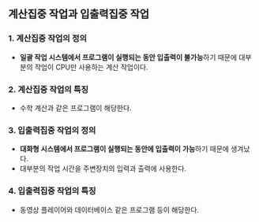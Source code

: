 ## 계산집중 작업과 입출력집중 작업

### 1. 계산집중 작업의 정의

- **일괄 작업 시스템에서 프로그램이 실행되는 동안 입출력이 불가능**하기 때문에 대부분의 작업이 CPU만 사용하는 계산 작업이다.

### 2. 계산집중 작업의 특징

- 수학 계산과 같은 프로그램이 해당한다.

### 3. 입출력집중 작업의 정의

- **대화형 시스템에서 프로그램이 실행되는 동안에 입출력이 가능**하기 때문에 생겨났다.
- 대부분의 작업 시간을 주변장치의 입력과 출력에 사용한다.

### 4. 입출력집중 작업의 특징

- 동영상 플레이어와 데이터베이스 같은 프로그램 등이 해당한다.

